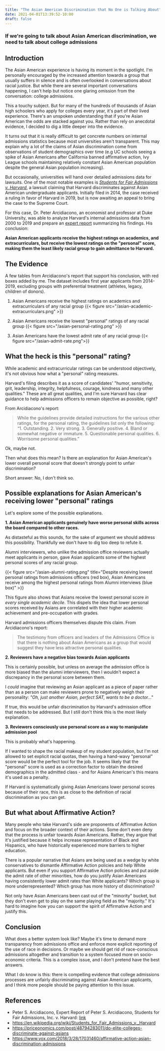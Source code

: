 ```yaml
---
title: "The Asian American Discrimination that No One is Talking About"
date: 2021-04-01T13:39:52-10:00
draft: false
---
```


### If we're going to talk about Asian American discrimination, we need to talk about college admissions

## Introduction

The Asian American experience is having its moment in the spotlight. I'm personally encouraged by the increased attention towards a group that usually suffers in silence and is often overlooked in conversations about racial justice. But while there are several important conversations happening, I can't help but notice one glaring omission from the conversation: college admissions.

This a touchy subject. But for many of the hundreds of thousands of Asian high schoolers who apply for colleges every year, it's part of their lived experience. There's an unspoken understanding that if you're Asian American the odds are stacked against you. Rather than rely on anecdotal evidence, I decided to dig a little deeper into the evidence.

It turns out that it is really difficult to get concrete numbers on internal admissions statistics because most universities aren't transparent. This may explain why a lot of the claims of Asian discrimination come from observations of student demographics over time (e.g UC schools seeing a spike of Asian Americans after California banned affirmative action, Ivy League schools maintaining relatively constant Asian American population despite the general Asian population increasing).

But occasionally, universities will hand over detailed admissions data for lawsuits. One of the most notable examples is [_Students for Fair Admissions v. Harvard_](https://en.wikipedia.org/wiki/Students_for_Fair_Admissions_v._Harvard), a lawsuit claiming that Harvard discriminates against Asian American undergraduate applicants. Initially filed in 2014, the case received a ruling in favor of Harvard in 2019, but is now awaiting an appeal to bring the case to the Supreme Court.

For this case, Dr. Peter Arcidiacono, an economist and professor at Duke University, was able to analyze Harvard's internal admissions data from 2000 to 2019 and prepare an [expert report](<https://www.brown.edu/Departments/Economics/Faculty/Glenn_Loury/louryhomepage/teaching/Affirmative_Action/Meeting_V/supporting_documents/Doc%20415-8%20-%20(Arcidiacono%20Expert%20Report).pdf>) summarizing his findings. His conclusion:

**Asian American applicants receive the highest ratings on academics, and extracurriculars, but receive the lowest ratings on the "personal" score, making them the least likely racial group to gain admittance to Harvard.**

## The Evidence

A few tables from Arcidiacono's report that support his conclusion, with red boxes added by me. The dataset includes first year applicants from 2014-2019, excluding groups with preferential treatment (athletes, legacy, children of donors).

1. Asian Americans receive the highest ratings on academics and extracurriculars of any racial group
   {{< figure src="/asian-academic-extracurriculars.png" >}}

2. Asian Americans receive the lowest "personal" ratings of any racial group
   {{< figure src="/asian-personal-rating.png" >}}

3. Asian Americans have the lowest admit rate of any racial group
   {{< figure src="/asian-admit-rate.png">}}

## What the heck is this "personal" rating?

While academic and extracurricular ratings can be understood objectively, it's not obvious how what a "personal" rating measures.

Harvard's filing describes it as a score of candidates' "humor, sensitivity, grit, leadership, integrity, helpfulness, courage, kindness and many other qualities." These are all great qualities, and I'm sure Harvard has clear guidance to help admissions officers to remain objective as possible, right?

From Arcidiacono's report:

> While the guidelines provide detailed instructions for the various other ratings, for the personal rating, the guidelines list only the following: “1. Outstanding. 2. Very strong. 3. Generally positive. 4. Bland or somewhat negative or immature. 5. Questionable personal qualities. 6. Worrisome personal qualities.”

Ok, maybe not.

Then what does this mean? Is there an explanation for Asian American's lower overall personal score that doesn't strongly point to unfair discrimination?

Short answer: No, I don't think so.

## Possible explanations for Asian American's receiving lower "personal" ratings

Let's explore some of the possible explanations.

**1. Asian American applicants genuinely have worse personal skills across the board compared to other races.**

As distasteful as this sounds, for the sake of argument we should address this possibility. Thankfully we don't have to dig too deep to refute it.

Alumni interviewers, who unlike the admission office reviewers actually meet applicants in person, gave Asian applicants some of the highest personal scores of any racial group.

{{< figure src="/asian-alumni-rating.png" title="Despite receiving lowest personal ratings from admissions officers (red box), Asian Americans receive among the highest personal ratings from Alumni interviews (blue box)" >}}

This figure also shows that Asians receive the lowest personal score _in every single academic decile_. This dispels the idea that lower personal scores received by Asians are correlated with their higher academic achievement and pre-occupation with grades.

Harvard admissions officers themselves dispute this claim. From Arcidiacono's report:

> The testimony from officers and leaders of the Admissions Office is that there is nothing about Asian Americans as a group that would suggest they have less attractive personal qualities.

**2. Reviewers have a negative bias towards Asian applicants**

This is certainly possible, but unless on average the admission office is more biased than the alumni interviewers, then I wouldn't expect a discrepancy in the personal score between them.

I _could_ imagine that reviewing an Asian applicant as a piece of paper rather than as a person can make reviewers prone to negatively weigh their personality: _"Oh, just another Asian, perfect SAT, wants to be a doctor..."_

If true, this would be unfair discrimination by Harvard's admission office that needs to be addressed. But I still don't think this is the most likely explanation.

**3. Reviewers consciously use personal score as a way to manipulate admission pool**

This is probably what's happening.

If I wanted to shape the racial makeup of my student population, but I'm not allowed to set explicit racial quotas, then having a hand-wavy "personal" score would be the perfect tool for the job. It seems likely that the "personal" score is used as a correction factor to obtain the desired demographics in the admitted class - and for Asians American's this means it's used as a penalty.

If Harvard is systematically giving Asian Americans lower personal scores because of their race, this is as close to the definition of racial discrimination as you can get.

## But what about Affirmative Action?

Many people who take Harvard's side are proponents of Affirmative Action and focus on the broader context of their actions. Some don't even deny that the process is unfair towards Asian Americans. Rather, they argue that it's justified because it helps increase representation of Black and Hispanics, who have historically experienced more barriers to higher education.

There is a popular narrative that Asians are being used as a wedge by white conservatives to dismantle Affirmative Action policies and help White applicants. But even if you support Affirmative Action policies and put aside the admit rate of other minorities, how do you justify Asian Americans having consistently lower admit rates than White applicants? Which group is more underrepresented? Which group has more history of discrimination?

Not only have Asian Americans been cast out of the "minority" bucket, but they don't even get to play on the same playing field as the "majority." It's hard to imagine how you can support the spirit of Affirmative Action and justify this.

## Conclusion

What does a better system look like? Maybe it's time to demand more transparency from admissions office and enforce more explicit reporting of the use of race in decisions. Or maybe we should get rid of race-conscious admissions altogether and transition to a system focused more on socio-economic criteria. This is a complex issue, and I don't pretend have the best answers.

What I do know is this: there is compelling evidence that college admissions processes are unfairly discriminating against Asian American applicants, and I think more people should be paying attention to this issue.

## References

- Peter S. Arcidiacono, Expert Report of Peter S. Arcidiacono, Students for Fair Admissions, Inc. v. Harvard: [link](<https://www.brown.edu/Departments/Economics/Faculty/Glenn_Loury/louryhomepage/teaching/Affirmative_Action/Meeting_V/supporting_documents/Doc%20415-8%20-%20(Arcidiacono%20Expert%20Report).pdf>)
- https://en.wikipedia.org/wiki/Students_for_Fair_Admissions_v._Harvard
- https://priceonomics.com/post/48794283011/do-elite-colleges-discriminate-against-asians
- https://www.vox.com/2018/3/28/17031460/affirmative-action-asian-discrimination-admissions
